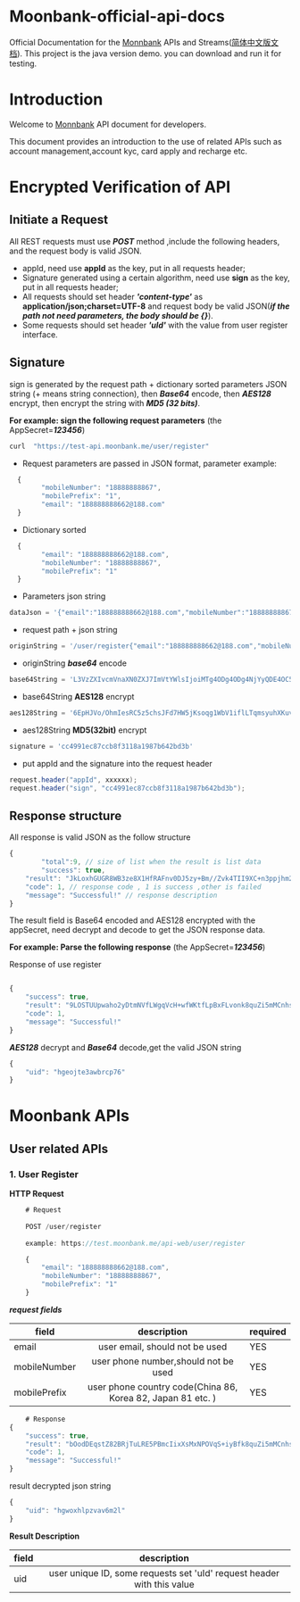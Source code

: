 # Moonbank-official-api-docs
Official Documentation for the [Monnbank][] APIs and Streams([简体中文版文档](./README_ZH.md)). 
This project is the java version demo. you can download and run it for testing. 

# Introduction

Welcome to [Monnbank][] API document for developers.

This document provides an introduction to the use of related APIs such as account management,account kyc, card apply and recharge etc.

# Encrypted Verification of API

## Initiate a Request

All REST requests must use ***POST*** method ,include the following headers, and the request body is valid JSON.

* appId, need use **appId** as the key, put in all requests header;
* Signature generated using a certain algorithm, need use **sign** as the key, put in all requests header;
* All requests should set header ***'content-type'*** as  **application/json;charset=UTF-8** and request body be valid JSON(***if the path not need parameters, the body should be {}***).
* Some requests should set header ***'uId'***  with the value from user register interface. 

## Signature

sign is generated by the request path + dictionary sorted parameters JSON string (+ means string connection), then ***Base64*** encode, then ***AES128*** encrypt, then encrypt the string with ***MD5 (32 bits)***.

**For example: sign the following request parameters** (the AppSecret=***123456***)

```bash
curl  "https://test-api.moonbank.me/user/register"
```

* Request parameters are passed in JSON format, parameter example:

```javascript
  {
        "mobileNumber": "18888888867", 
        "mobilePrefix": "1",
        "email": "188888888662@188.com"
  }
```

* Dictionary sorted
```javascript
  {
        "email": "188888888662@188.com",
        "mobileNumber": "18888888867",
        "mobilePrefix": "1"
  }
```

* Parameters json string
```javascript
dataJson = '{"email":"188888888662@188.com","mobileNumber":"18888888867","mobilePrefix":"1"}'
```

* request path + json string

```javascript
originString = '/user/register{"email":"188888888662@188.com","mobileNumber":"18888888867","mobilePrefix":"1"}'
```

* originString ***base64*** encode
```javascript
base64String = 'L3VzZXIvcmVnaXN0ZXJ7ImVtYWlsIjoiMTg4ODg4ODg4NjYyQDE4OC5jb20iLCJtb2JpbGVOdW1iZXIiOiIxODg4ODg4ODg2NyIsIm1vYmlsZVByZWZpeCI6IjEifQ=='
```

* base64String **AES128** encrypt
```javascript
aes128String = '6EpHJVo/OhmIesRC5z5chsJFd7HW5jKsoqg1WbV1iflLTqmsyuhXKuvQKdNqN0MKw1wwiWHbbp0cRWltjfXzMZ4Qf0lycz/lEb/OMf/v48S1R7xgwnHkS7qXzFuDY6PA8v9571Y8BXiaoBhUaIbsnn58fbBx8YhPqVs2ioibEkTLU7lmuwCFIuM3N/RMY7Tn'
```

* aes128String **MD5(32bit)** encrypt
```javascript
signature = 'cc4991ec87ccb8f3118a1987b642bd3b'
```

* put appId and the signature into the request header
``` java
request.header("appId", xxxxxx);
request.header("sign", "cc4991ec87ccb8f3118a1987b642bd3b");
```

## Response structure

All response is valid JSON as the follow structure
```javascript
{
        "total":9, // size of list when the result is list data
        "success": true, 
	"result": "JkLoxhGUGR8WB3ze8X1HfRAFnv0DJ5zy+Bm//Zvk4TII9XC+n3ppjhm2OFes0Wrh", // result data, Base64 encoded and  AES128  encrypted with the appSecret  
	"code": 1, // response code , 1 is success ,other is failed
	"message": "Successful!" // response description
}
```
The result field is Base64 encoded and AES128 encrypted with the appSecret, need decrypt and decode to get the JSON response data.

**For example: Parse the following response** (the AppSecret=***123456***)

Response of use register
```javascript

{
    "success": true,
    "result": "9LOSTUUpwaho2yDtmNVfLWgqVcH+wfWKtfLpBxFLvonk8quZi5mMCnhsbN84DT1P",
    "code": 1,
    "message": "Successful!"
}
```
***AES128*** decrypt and ***Base64*** decode,get the valid JSON string

```javascript
{
    "uid": "hgeojte3awbrcp76"
}
```

# Moonbank APIs

## User related APIs

### 1. User Register

**HTTP Request**

```javascript
    # Request
    
    POST /user/register
    
    example: https://test.moonbank.me/api-web/user/register

    {
        "email": "188888888662@188.com",
        "mobileNumber": "18888888867",
        "mobilePrefix": "1"
    }
```
***request fields***

|field | description|required|
| ---------- |:-------:|-------|
| email     | user email, should not be used | YES
| mobileNumber     | user phone number,should not be used |YES
| mobilePrefix     | user phone country code(China 86, Korea 82, Japan 81 etc. )   | YES

```javascript
    # Response
{
    "success": true,
    "result": "bOodDEqstZ82BRjTuLRE5PBmcIixXsMxNPOVqS+iyBfk8quZi5mMCnhsbN84DT1P",
    "code": 1,
    "message": "Successful!"
}
```

result decrypted json string

```javascript
{
    "uid": "hgwoxhlpzvav6m2l"
}
```

**Result Description**


|field | description|
| ---------- |:-------:|
| uid      | user unique ID, some requests set 'uId' request header with this value |



[Monnbank]: https://www.moonbank.me